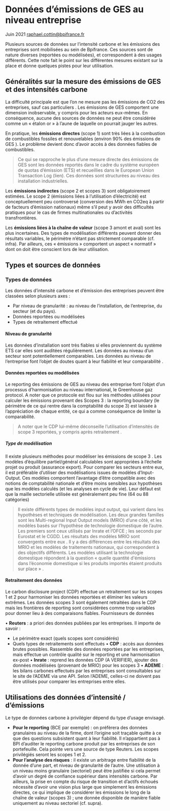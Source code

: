 # Données d’émissions de GES au niveau entreprise
Juin 2021
raphael.cottin@bpifrance.fr 

Plusieurs sources de données sur l’intensité carbone et les émissions des entreprises sont mobilisées au sein de Bpifrance. Ces sources sont de nature diverses (reportées ou modélisées), et correspondent à des usages différents. Cette note fait le point sur les différentes mesures existant sur la place et donne quelques pistes pour leur utilisation.

## Généralités sur la mesure des émissions de GES et des intensités carbone
La difficulté principale est que l’on ne mesure pas les émissions de CO2 des entreprises, sauf cas particuliers . Les émissions de GES comportent une dimension inobservable, y compris pour les acteurs eux-mêmes. En conséquence, aucune des sources de données ne peut être considérée comme un « étalon or » à l’aune de laquelle on pourrait jauger les autres. 

En pratique, les **émissions directes** (scope 1) sont très liées à la combustion de combustibles fossiles et renouvelables (environ 90% des émissions de GES ). Le problème devient donc d’avoir accès à des données fiables de combustibles. 

> Ce qui se rapproche le plus d’une mesure directe des émissions de GES sont les données reportés dans le cadre du système européen de quotas d’émission (ETS) et recueillies dans le European Union Transaction Log (lien). Ces données sont structurées au niveau des installation industrielles. 

Les **émissions indirectes** (scope 2 et scopes 3) sont obligatoirement estimées. Le scope 2 (émissions liées à l’utilisation d’électricité) est conceptuellement peu controversé (conversion des MWh en CO2eq à partir de facteurs d’émission nationaux) même s’il peut y avoir des difficultés pratiques pour le cas de firmes multinationales ou d’activités transfrontières. 

Les **émissions liées à la chaîne de valeur** (scope 3 amont et aval) sont les plus incertaines. Des types de modélisation différents peuvent donner des résultats variables, le périmètre n’étant pas strictement comparable (cf. infra). Par ailleurs, ces « émissions » comportent un aspect « normatif » dont on doit être conscient lors de leur utilisation. 

## Types et sources de données 
### Types de données

Les données d’intensité carbone et d’émission des entreprises peuvent être classées selon plusieurs axes :
-	Par niveau de granularité : au niveau de l’installation, de l’entreprise, du secteur (et du pays). 
-	Données reportées ou modélisées
-	Types de retraitement effectué

#### Niveau de granularité
Les données d’installation sont très fiables si elles proviennent du système ETS car elles sont auditées régulièrement. Les données au niveau d’un secteur sont potentiellement comparables. Les données au niveau de l’entreprise font l’objet de doutes quant à leur fiabilité et leur comparabilité .

#### Données reportées ou modélisées
Le reporting des émissions de GES au niveau des entreprise font l’objet d’un processus d’harmonisation au niveau international, le Greenhouse gaz protocol. A noter que ce protocole est flou sur les méthodes utilisées pour calculer les émissions provenant des Scopes 3 : la reporting boundary (le périmètre de ce qui rentre dans la comptabilité du scope 3) est laissée à l’appréciation de chaque entité, ce qui a comme conséquence de limiter la comparabilité.

> A noter que le CDP lui-même déconseille l’utilisation d’intensités de scope 3 reportées, y compris après retraitement . 

##### Type de modélisation
Il existe plusieurs méthodes pour modéliser les émissions de scope 3 . Les modèles d’équilibre partiel/général calculables sont appropriées à l’échelle projet ou produit (assurance export). Pour comparer les secteurs entre eux, il est préférable d’utiliser des modélisations issues de modèles d’Input-Output. Ces modèles comportent l’avantage d’être compatible avec des notions de comptabilité nationale et d’être moins sensibles aux hypothèses que les modèles calculés (et les analyses en cycle de vie). Leur défaut est que la maille sectorielle utilisée est généralement peu fine (64 ou 88 catégories)

> Il existe différents types de modèles input output, qui varient dans les hypothèses et techniques de modélisation. Les deux grandes familles sont les Multi-regional Input Output models (MRIO) d’une côté, et les modèles basés sur l’hypothèse de technologie domestique de l’autre. Les premiers sont ceux utilisés par Inrate et l’OFCE ; les seconds par Eurostat et le CGDD. Les résultats des modèles MRIO sont convergents entre eux . Il y a des différences entre les résultats des MRIO et les modèles de traitements nationaux, qui correspondent à des objectifs différents. Les modèles utilisant la technologie domestique répondent à la question « quelle quantité d'émissions dans l’économie domestique si les produits importés étaient produits sur place » .

#### Retraitement des données
Le carbon disclosure project (CDP) effectue un retraitement sur les scopes 1 et 2 pour harmoniser les données reportées et éliminer les valeurs extrêmes. Les données scopes 3 sont également retraitées dans le CDP mais les frontières de reporting sont considérées comme trop variables pour donner lieu à des comparaisons fiables.
Fournisseurs de données

•	**Reuters** : a priori des données publiées par les entreprises. Il importe de savoir :
  + Le périmètre exact (quels scopes sont considérés)
  + Quels types de retraitements sont effectués
•	**CDP** : accès aux données brutes possibles. Rassemble des données reportées par les entreprises, mais effectue un contrôle qualité sur le reporting et une harmonisation ex-post
•	**Inrate** : reprend les données CDP (A VERIFIER), ajouter des données modélisées (provenant de MRIO) pour les scopes 3
•	**ADEME** : les bilans carbones effectués par les entreprises sont consultables sur le site de l’ADEME via une API. Selon l’ADEME, celles-ci ne doivent pas être utilisés pour comparer les entreprises entre elles.

## Utilisations des données d’intensité / d’émissions

Le type de données carbone à privilégier dépend du type d’usage envisagé. 

- **Pour le reporting** (BCE par exemple) : on préfèrera des données granulaires au niveau de la firme, dont l’origine soit traçable quitte à ce que des questions subsistent quant à leur fiabilité. Il n’appartient pas à BPI d’auditer le reporting carbone produit par les entreprises de son portefeuille. Cela pointe vers une source de type Reuters. Les scopes privilégiés seront les scopes 1 et 2. 
- **Pour l’analyse des risques** : il existe un arbitrage entre fiabilité de la donnée d’une part, et niveau de granularité de l’autre. Une utilisation à un niveau moins granulaire (sectoriel) peut être justifiée si cela permet d’avoir un degré de confiance supérieur dans intensités carbone. 
Par ailleurs, la prise en compte du risque de transition et d’actifs échoués nécessite d’avoir une vision plus large que simplement les émissions directes, ce qui implique de considérer les émissions le long de la chaîne de valeur (scopes 3) ; une donnée disponible de manière fiable uniquement au niveau sectoriel (cf. supra). 
